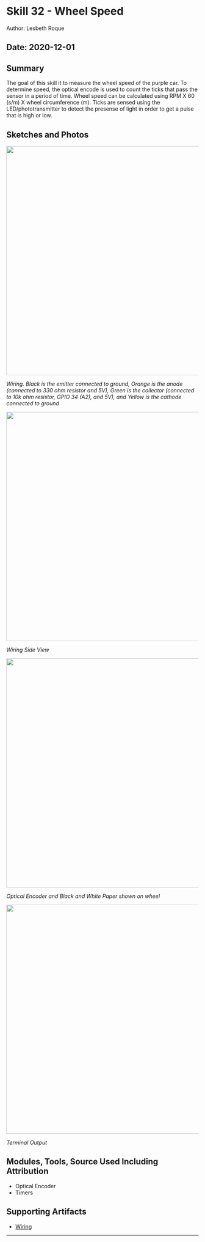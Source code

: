 #  Skill 32 - Wheel Speed

Author: Lesbeth Roque

Date: 2020-12-01
-----

## Summary
The goal of this skill it to measure the wheel speed of the purple car. To determine speed, the optical encode is used to count the ticks that pass the sensor in a period of time. Wheel speed can be calculated using RPM X 60 (s/m) X wheel circumference (m). Ticks are sensed using the LED/phototransmitter to detect the presense of light in order to get a pulse that is high or low.

## Sketches and Photos
<p align="left">
<img src="https://github.com/BU-EC444/Roque-Lesbeth/blob/master/skills/cluster-5/32/images/32_Wiring2.jpg" width=600>
</p>
<p>
    <em>Wiring. Black is the emitter connected to ground, Orange is the anode (connected to 330 ohm resistor and 5V), Green is the collector (connected to 10k ohm resistor, GPIO 34 (A2), and 5V), and Yellow is the cathode connected to ground</em>
</p>

<p align="left">
<img src="https://github.com/BU-EC444/Roque-Lesbeth/blob/master/skills/cluster-5/32/images/32_Wiring1.jpg" width=600>
</p>
<p>
    <em>Wiring Side View</em>
</p>

<p align="left">
<img src="https://github.com/BU-EC444/Roque-Lesbeth/blob/master/skills/cluster-5/32/images/32_Wheel_Paper.jpg" width=600>
</p>
<p>
    <em>Optical Encoder and Black and White Paper shown on wheel </em>
</p>


<p align="left">
<img src="https://github.com/BU-EC444/Roque-Lesbeth/blob/master/skills/cluster-5/32/images/32_Terminal_Output.jpg" width=600>
</p>
<p>
    <em>Terminal Output</em>
</p>


## Modules, Tools, Source Used Including Attribution
- Optical Encoder
- Timers

## Supporting Artifacts
- [Wiring](https://learn.sparkfun.com/tutorials/qrd1114-optical-detector-hookup-guide#example-circuit)

-----
